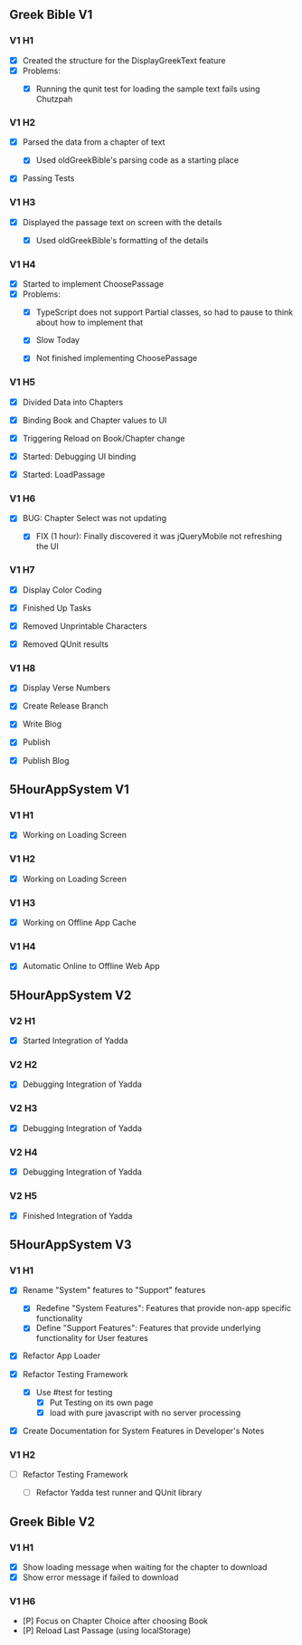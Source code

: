 ﻿## Greek Bible V1

### V1 H1

- [X] Created the structure for the DisplayGreekText feature
- [X] Problems:
	- [X] Running the qunit test for loading the sample text fails using Chutzpah


### V1 H2

- [X] Parsed the data from a chapter of text
	- [X] Used oldGreekBible's parsing code as a starting place
- [X] Passing Tests


### V1 H3

- [X] Displayed the passage text on screen with the details
	- [X] Used oldGreekBible's formatting of the details


### V1 H4

- [X] Started to implement ChoosePassage
- [X] Problems:
	- [X] TypeScript does not support Partial classes, so had to pause to think about how to implement that
	- [X] Slow Today
	- [X] Not finished implementing ChoosePassage


### V1 H5

- [X] Divided Data into Chapters
- [X] Binding Book and Chapter values to UI
- [X] Triggering Reload on Book/Chapter change
- [X] Started: Debugging UI binding
- [X] Started: LoadPassage


### V1 H6

- [X] BUG: Chapter Select was not updating
	- [X] FIX (1 hour): Finally discovered it was jQueryMobile not refreshing the UI


### V1 H7

- [X] Display Color Coding
- [X] Finished Up Tasks
- [X] Removed Unprintable Characters
- [X] Removed QUnit results


### V1 H8

- [X] Display Verse Numbers
- [X] Create Release Branch
- [X] Write Blog
- [X] Publish
- [X] Publish Blog



## 5HourAppSystem V1

### V1 H1

- [X] Working on Loading Screen


### V1 H2

- [X] Working on Loading Screen


### V1 H3

- [X] Working on Offline App Cache


### V1 H4

- [X] Automatic Online to Offline Web App


## 5HourAppSystem V2

### V2 H1

- [X] Started Integration of Yadda


### V2 H2

- [X] Debugging Integration of Yadda


### V2 H3

- [X] Debugging Integration of Yadda


### V2 H4

- [X] Debugging Integration of Yadda


### V2 H5

- [X] Finished Integration of Yadda



## 5HourAppSystem V3

### V1 H1

- [X] Rename "System" features to "Support" features

	- [X] Redefine "System Features": Features that provide non-app specific functionality
	- [X] Define "Support Features": Features that provide underlying functionality for User features

- [X] Refactor App Loader

- [X] Refactor Testing Framework
	- [X] Use #test for testing 
		- [X] Put Testing on its own page
		- [X] load with pure javascript with no server processing

- [X] Create Documentation for System Features in Developer's Notes


### V1 H2

- [ ] Refactor Testing Framework
	- [ ] Refactor Yadda test runner and QUnit library



## Greek Bible V2

### V1 H1

- [X] Show loading message when waiting for the chapter to download
- [X] Show error message if failed to download

### V1 H6

- [P] Focus on Chapter Choice after choosing Book
- [P] Reload Last Passage (using localStorage)